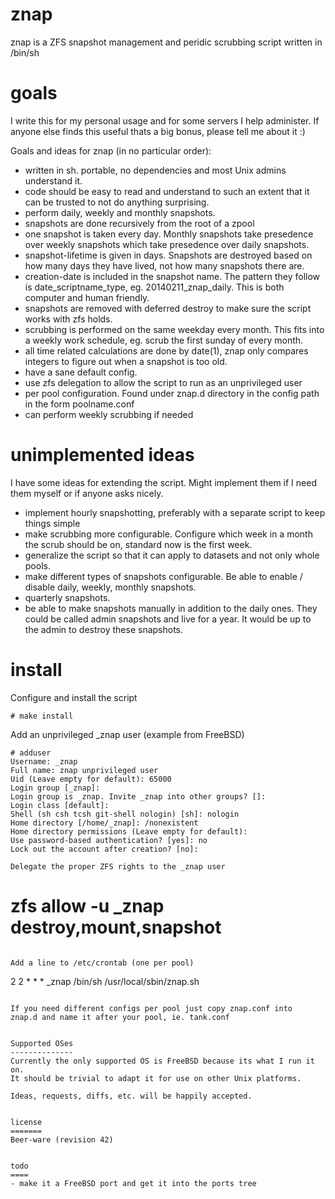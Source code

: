 znap
====
znap is a ZFS snapshot management and peridic scrubbing script written in /bin/sh


goals
=====
I write this for my personal usage and for some servers I help administer. If anyone 
else finds this useful thats a big bonus, please tell me about it :) 

Goals and ideas for znap (in no particular order):
- written in sh. portable, no dependencies and most Unix admins understand it.
- code should be easy to read and understand to such an extent that it can be 
  trusted to not do anything surprising.
- perform daily, weekly and monthly snapshots.
- snapshots are done recursively from the root of a zpool
- one snapshot is taken every day. Monthly snapshots take presedence over weekly 
  snapshots which take presedence over daily snapshots.
- snapshot-lifetime is given in days. Snapshots are destroyed based on how many 
  days they have lived, not how many snapshots there are.
- creation-date is included in the snapshot name. The pattern they follow is 
  date_scriptname_type, eg. 20140211_znap_daily. This is both computer and 
  human friendly.
- snapshots are removed with deferred destroy to make sure the script works with 
  zfs holds.
- scrubbing is performed on the same weekday every month. This fits into a 
  weekly work schedule, eg. scrub the first sunday of every month.
- all time related calculations are done by date(1), znap only compares integers 
  to figure out when a snapshot is too old.
- have a sane default config.
- use zfs delegation to allow the script to run as an unprivileged user
- per pool configuration. Found under znap.d directory in the config path in
  the form poolname.conf
- can perform weekly scrubbing if needed


unimplemented ideas
===================
I have some ideas for extending the script. Might implement them if I need them myself 
or if anyone asks nicely.
- implement hourly snapshotting, preferably with a separate script to keep things 
  simple
- make scrubbing more configurable. Configure which week in a month the scrub should 
  be on, standard now is the first week.
- generalize the script so that it can apply to datasets and not only whole pools.
- make different types of snapshots configurable. Be able to enable / disable daily, 
  weekly, monthly snapshots.
- quarterly snapshots.
- be able to make snapshots manually in addition to the daily ones. They could be 
  called admin snapshots and live for a year. It would be up to the admin to destroy 
  these snapshots.


install
=======

Configure and install the script
```
# make install
```

Add an unprivileged _znap user (example from FreeBSD)
```
# adduser
Username: _znap
Full name: znap unprivileged user
Uid (Leave empty for default): 65000
Login group [_znap]:
Login group is _znap. Invite _znap into other groups? []:
Login class [default]:
Shell (sh csh tcsh git-shell nologin) [sh]: nologin
Home directory [/home/_znap]: /nonexistent
Home directory permissions (Leave empty for default):
Use password-based authentication? [yes]: no
Lock out the account after creation? [no]:

Delegate the proper ZFS rights to the _znap user
```
# zfs allow -u _znap destroy,mount,snapshot <pool> 
```

Add a line to /etc/crontab (one per pool)
```
2   2   *   *   *   _znap /bin/sh /usr/local/sbin/znap.sh <poolname>
```

If you need different configs per pool just copy znap.conf into 
znap.d and name it after your pool, ie. tank.conf


Supported OSes
--------------
Currently the only supported OS is FreeBSD because its what I run it on. 
It should be trivial to adapt it for use on other Unix platforms.

Ideas, requests, diffs, etc. will be happily accepted.


license
=======
Beer-ware (revision 42)


todo
====
- make it a FreeBSD port and get it into the ports tree
